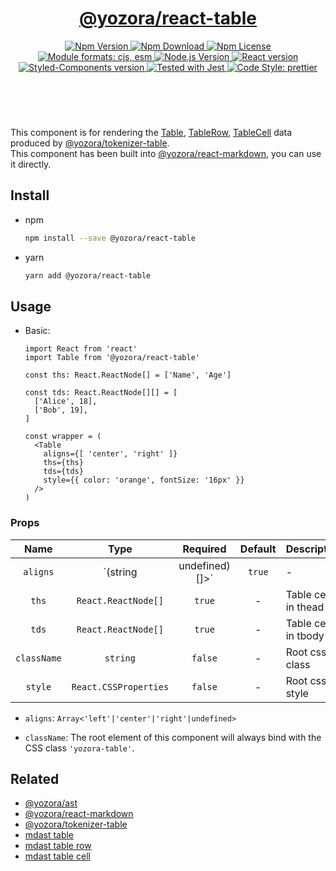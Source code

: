 <header>
  <h1 align="center">
    <a href="https://github.com/yozorajs/yozora-react/tree/main/packages/table#readme">@yozora/react-table</a>
  </h1>
  <div align="center">
    <a href="https://www.npmjs.com/package/@yozora/react-table">
      <img
        alt="Npm Version"
        src="https://img.shields.io/npm/v/@yozora/react-table.svg"
      />
    </a>
    <a href="https://www.npmjs.com/package/@yozora/react-table">
      <img
        alt="Npm Download"
        src="https://img.shields.io/npm/dm/@yozora/react-table.svg"
      />
    </a>
    <a href="https://www.npmjs.com/package/@yozora/react-table">
      <img
        alt="Npm License"
        src="https://img.shields.io/npm/l/@yozora/react-table.svg"
      />
    </a>
    <a href="#install">
      <img
        alt="Module formats: cjs, esm"
        src="https://img.shields.io/badge/module_formats-cjs%2C%20esm-green.svg"
      />
    </a>
    <a href="https://github.com/nodejs/node">
      <img
        alt="Node.js Version"
        src="https://img.shields.io/node/v/@yozora/react-table"
      />
    </a>
    <a href="https://github.com/facebook/react">
      <img
        alt="React version"
        src="https://img.shields.io/npm/dependency-version/@yozora/react-table/peer/react"
      />
    </a>
    <a href="https://github.com/styled-components/styled-components">
      <img
        alt="Styled-Components version"
        src="https://img.shields.io/npm/dependency-version/@yozora/react-table/peer/styled-components"
      />
    </a>
    <a href="https://github.com/facebook/jest">
      <img
        alt="Tested with Jest"
        src="https://img.shields.io/badge/tested_with-jest-9c465e.svg"
      />
    </a>
    <a href="https://github.com/prettier/prettier">
      <img
        alt="Code Style: prettier"
        src="https://img.shields.io/badge/code_style-prettier-ff69b4.svg?style=flat-square"
      />
    </a>
  </div>
</header>
<br/>

This component is for rendering the [Table][@yozora/ast#table], [TableRow][@yozora/ast#tablerow], [TableCell][@yozora/ast#tablecell] data produced by
[@yozora/tokenizer-table][].\
This component has been built into [@yozora/react-markdown][], you can use it directly.

## Install

* npm

  ```bash
  npm install --save @yozora/react-table
  ```

* yarn

  ```bash
  yarn add @yozora/react-table
  ```

 ## Usage

* Basic:

  ```tsx
  import React from 'react'
  import Table from '@yozora/react-table'

  const ths: React.ReactNode[] = ['Name', 'Age']

  const tds: React.ReactNode[][] = [
    ['Alice', 18],
    ['Bob', 19],
  ]

  const wrapper = (
    <Table
      aligns={[ 'center', 'right' ]}
      ths={ths}
      tds={tds}
      style={{ color: 'orange', fontSize: '16px' }}
    />
  )
  ```

### Props

Name        | Type                    | Required  | Default | Description
:----------:|:-----------------------:|:---------:|:-------:|:-------------
`aligns`    | `(string|undefined)[]>` | `true`    | -       | Table cells in thead
`ths`       | `React.ReactNode[]`     | `true`    | -       | Table cells in thead
`tds`       | `React.ReactNode[]`     | `true`    | -       | Table cells in tbody
`className` | `string`                | `false`   | -       | Root css class
`style`     | `React.CSSProperties`   | `false`   | -       | Root css style

* `aligns`: `Array<'left'|'center'|'right'|undefined>`

* `className`: The root element of this component will always bind with the
  CSS class `'yozora-table'`.


## Related

* [@yozora/ast][]
* [@yozora/react-markdown][]
* [@yozora/tokenizer-table][]
* [mdast table][]
* [mdast table row][]
* [mdast table cell][]


[@yozora/ast]: https://www.npmjs.com/package/@yozora/ast#table
[@yozora/ast#table]: https://www.npmjs.com/package/@yozora/ast#table
[@yozora/ast#tablerow]: https://www.npmjs.com/package/@yozora/ast#tablerow
[@yozora/ast#tablecell]: https://www.npmjs.com/package/@yozora/ast#tablecell
[@yozora/react-markdown]: https://www.npmjs.com/package/@yozora/react-markdown
[@yozora/tokenizer-table]: https://www.npmjs.com/package/@yozora/tokenizer-table
[mdast table]: https://github.com/syntax-tree/mdast#table
[mdast table row]: https://github.com/syntax-tree/mdast#tablecell
[mdast table cell]: https://github.com/syntax-tree/mdast#tablerow
